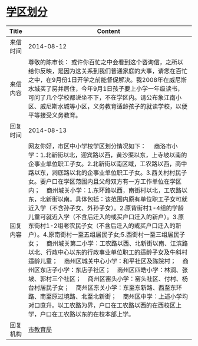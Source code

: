 # <a href="http://www.shangluo.gov.cn/zmhd/ldxxxx.jsp?urltype=leadermail.LeaderMailContentUrl&wbtreeid=1112&leadermailid=2652">学区划分</a>
| Title |                                                                                                                                                                                                                                                                                       Content                                                                                                                                                                                                                                                                                        |
|:-----:|--------------------------------------------------------------------------------------------------------------------------------------------------------------------------------------------------------------------------------------------------------------------------------------------------------------------------------------------------------------------------------------------------------------------------------------------------------------------------------------------------------------------------------------------------------------------------------------|
| 来信时间  | 2014-08-12                                                                                                                                                                                                                                                                                                                                                                                                                                                                                                                                                                           |
| 来信内容  | 尊敬的陈市长： 或许你百忙之中会看到这个咨询信，之所以给你反映，是因为这关系到我们普通家庭的大事，请您在百忙之中，在9月份1日开学之前能督促解决。我2008年在威尼斯水城买了房并居住，今年9月1日孩子要上小学一年级读书，可问了几个学校都说坐不下，不在学区内。请公布象江南小区、威尼斯水城等小区，义务教育适龄孩子的就读学校，以便平等接受义务教育。                                                                                                                                                                                                                                                                                                                                                                                                         |
| 回复时间  | 2014-08-13                                                                                                                                                                                                                                                                                                                                                                                                                                                                                                                                                                           |
| 回复内容  | 网友你好，市区中小学校学区划分情况如下：     商洛市小学：1.北新街以北，迎宾路以西，黄沙渠以东，上寺坡以南的企事业单位职工子女。2.北新街以南区域，工农路以西，商中路以东，涧底路以北的企事业单位职工子女。3.西关村村民子女。要户口在学区范围内且父母双方有一方工作单位在学区内；    商州城关小学：1.东环路以西，南街村以北，工农路以东，北新街以南。具体包括：该范围内原有单位职工子女可就近入学（不含孙子女、外孙子女）。2.原背街村1-4组的学龄儿童可就近入学（不含后迁入的或买户口迁入的新户）。3.原东街村1-2组老农民子女（不含后迁入的或买户口迁入的新户）。4.原南街村一至五组居民子女;5.西街村一至三组居民子女；    商州城关第二小学：工农路以西、北新街以南、江滨路以北、行政中心以东的行政事业单位职工的适龄子女及牛斜村适龄儿童；    商州区城关中心小学：和平社区及陈院村；    商州区东店子小学：东店子社区；    商州区四皓小学：林涧、张坡、郭村三个社区；    商州区窑头小学：窑头社区、付村、杨台村居民子女；    商州区东关小学：东至东新路、西至东环路、南至原过境路、北至北新街；    商州区中学：上述小学均对口直升。以工农路为界，户口在工农路以西的在西校区上学，户口在工农路以东的在校本部上学。 |
| 回复机构  | <a href="../../categories/agencies/市教育局.md">市教育局</a>                                                                                                                                                                                                                                                                                                                                                                                                                                                                                                                                   |